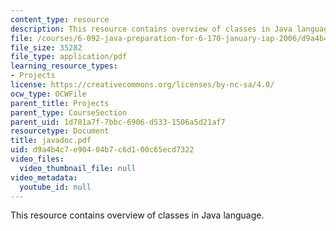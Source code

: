 ```yaml
---
content_type: resource
description: This resource contains overview of classes in Java language.
file: /courses/6-092-java-preparation-for-6-170-january-iap-2006/d9a4b4c7e90404b7c6d100c65ecd7322_javadoc.pdf
file_size: 35282
file_type: application/pdf
learning_resource_types:
- Projects
license: https://creativecommons.org/licenses/by-nc-sa/4.0/
ocw_type: OCWFile
parent_title: Projects
parent_type: CourseSection
parent_uid: 1d781a7f-7bbc-6906-d533-1506a5d21af7
resourcetype: Document
title: javadoc.pdf
uid: d9a4b4c7-e904-04b7-c6d1-00c65ecd7322
video_files:
  video_thumbnail_file: null
video_metadata:
  youtube_id: null
---
```

This resource contains overview of classes in Java language.